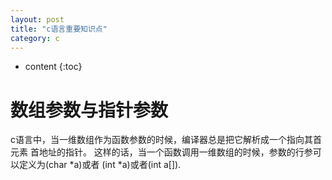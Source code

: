 ```yaml
---
layout: post
title: "c语言重要知识点"
category: c
---
```


* content
{:toc}

# 数组参数与指针参数
c语言中，当一维数组作为函数参数的时候，编译器总是把它解析成一个指向其首元素
首地址的指针。
这样的话，当一个函数调用一维数组的时候，参数的行参可以定义为(char *a)或者
(int *a)或者(int a[]).

